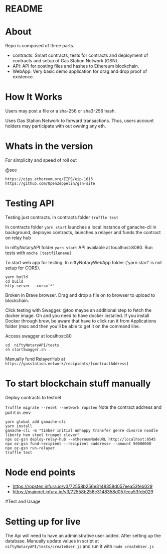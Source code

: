 README
======

About
=====

Repo is composed of three parts.

* contracts: Smart contracts, tests for contracts and deployment of contracts and setup of Gas Station Network (GSN).
* API: API for posting files and hashes to Ethereum blockchain.
* WebApp: Very basic demo application for drag and drop proof of existence. 



How It Works
============

Users may post a file or a sha-256 or sha3-256 hash.

Uses Gas Station Network to forward transactions. Thus, users account holders may participate with out owning any eth.
 
Whats in the version
==================== 

For simplicity and speed of roll out
 
 
 @see
```
https://eips.ethereum.org/EIPS/eip-1613
https://github.com/OpenZeppelin/gsn-site
```

Testing API
===========

Testing just contracts. In contracts folder ```truffle test```

In contracts folder ```yarn start``` launches a local instance of ganache-cli in background, deployes contracts, launches a relayer and funds the contract on relay hub

In niftyNotaryAPI folder ```yarn start``` API available at localhost:8080. Run tests with ```mocha [testfilename]```

To start web app for testing. In niftyNotaryWebApp folder ('yarn start' is not setup for CORS).

```
yarn build
cd build
http-server --cors='*'
```

Broken in Brave browser. Drag and drop a file on to browser to upload to blockchain.

Click testing with Swagger. @too maybe an additional step to fetch the docker image. Oh and you need to have docker installed.
If you install Docker through brew, be aware that have to click run it from Applications folder (mac
and then you'll be able to get it on the command line.

Access swagger at localhost:80

```
cd  niftyNotaryAPI/tests
sh startSwagger.sh
```


Manually fund RelayerHub at
```https://gasstation.network/recipients/[contractAddress]```

To start blockchain stuff manually
==================================

Deploy contracts to testnet

```Truffle migrate --reset --network ropsten``` Note the contract address and put it in .env

```
yarn global add ganache-cli
yarn install
ganache-cli -m "timber initial unhappy transfer genre divorce noodle liberty hen steel trumpet clever" 
npx oz-gsn deploy-relay-hub --ethereumNodeURL http://localhost:8545
npx oz-gsn fund-recipient --recipient <address> --amount 50000000
npx oz-gsn run-relayer
truffle test
```


Node end points
===============

* https://ropsten.infura.io/v3/72558b256e3148358d057eea53feb029
* https://mainnet.infura.io/v3/72558b256e3148358d057eea53feb029

#Test and Usage



# Setting up for live

The Api will need to have an administrative user added. After setting up the database.
Manually update values in script at ```niftyNotaryAPI/tests/createUser.js``` and run it with ```node createUser.js```
